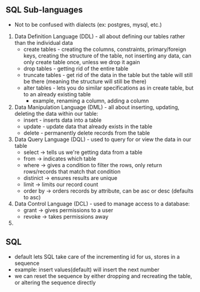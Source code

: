 ## SQL Sub-languages
- Not to be confused with dialects (ex: postgres, mysql, etc.)
1. Data Definition Language (DDL) - all about defining our tables rather than the individual data
    - create tables - creating the columns, constraints, primary/foreign keys, creating the structure of the table, not inserting any data, can only create table once, unless we drop it again
    - drop tables - getting rid of the entire table
    - truncate tables - get rid of the data in the table but the table will still be there (meaning the structure will still be there)
    - alter tables - lets you do similar specifications as in create table, but to an already existing table
        - example, renaming a column, adding a column
2. Data Manipulation Language (DML) - all about inserting, updating, deleting the data within our table:
    - insert - inserts data into a table
    - update - update data that already exists in the table
    - delete - permanently delete records from the table
3. Data Query Language (DQL) - used to query for or view the data in our table
    - select -> tells us we're getting data from a table
    - from -> indicates which table
    - where -> gives a condition to filter the rows, only return rows/records that match that condition
    - distinict -> ensures results are unique
    - limit -> limits our record count
    - order by <attribute> -> orders records by attribute, can be asc or desc (defaults to asc)
4. Data Control Language (DCL) - used to manage access to a database:
    - grant -> gives permissions to a user
    - revoke -> takes permissions away
5. 

## SQL
- default lets SQL take care of the incrementing id for us, stores in a sequence
- example: insert values(default) will insert the next number
- we can reset the sequence by either dropping and recreating the table, or altering the sequence directly